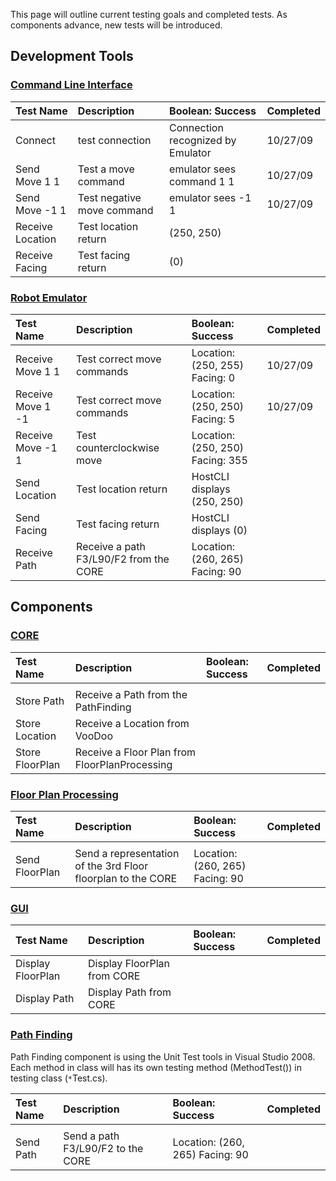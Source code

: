 This page will outline current testing goals and completed tests. As components advance, new tests will be introduced.

## Development Tools ##

### [Command Line Interface](HostCLI.md) ###

| Test Name | Description | Boolean: Success |  Completed |
|:----------|:------------|:-----------------|:-----------|
| Connect   | test connection | Connection recognized by Emulator | 10/27/09   |
| Send Move 1 1 | Test a move command | emulator sees command 1 1 | 10/27/09   |
| Send Move -1 1 | Test negative move command | emulator sees -1 1 | 10/27/09   |
| Receive Location | Test location return |  (250, 250)      |            |
| Receive Facing | Test facing return | (0)              |            |

### [Robot Emulator](LocalBrainEmulator.md) ###

| Test Name | Description | Boolean: Success |  Completed |
|:----------|:------------|:-----------------|:-----------|
| Receive Move 1 1 | Test correct move commands | Location: (250, 255) Facing: 0| 10/27/09   |
| Receive Move 1 -1 | Test correct move commands | Location:(250, 250) Facing: 5| 10/27/09   |
| Receive Move -1 1 | Test counterclockwise move | Location:(250, 250) Facing: 355|            |
| Send Location | Test location return | HostCLI displays (250, 250) |            |
| Send Facing | Test facing return | HostCLI displays (0) |            |
| Receive Path | Receive a path F3/L90/F2 from the CORE | Location: (260, 265) Facing: 90 |            |
## Components ##

### [CORE](CORE.md) ###

| Test Name | Description | Boolean: Success |  Completed |
|:----------|:------------|:-----------------|:-----------|
|           |             |                  |            |
| Store Path | Receive a Path from the PathFinding |                  |            |
| Store Location | Receive a Location from VooDoo |                  |            |
| Store FloorPlan | Receive a Floor Plan from FloorPlanProcessing |                  |            |

### [Floor Plan Processing](FloorPlanProcessing.md) ###
| Test Name | Description | Boolean: Success |  Completed |
|:----------|:------------|:-----------------|:-----------|
|           |             |                  |            |
| Send FloorPlan | Send a representation of the 3rd Floor floorplan to the CORE | Location: (260, 265) Facing: 90 |            |

### [GUI](GUI.md) ###
| Test Name | Description | Boolean: Success |  Completed |
|:----------|:------------|:-----------------|:-----------|
| Display FloorPlan | Display FloorPlan from CORE |                  |            |
| Display Path | Display Path from CORE |                  |            |

### [Path Finding](PathFinding.md) ###

Path Finding component is using the Unit Test tools in Visual Studio 2008. Each method in class will has its own testing method (MethodTest()) in testing class (`*`Test.cs).

| Test Name | Description | Boolean: Success |  Completed |
|:----------|:------------|:-----------------|:-----------|
|           |             |                  |            |
| Send Path | Send a path F3/L90/F2 to the CORE | Location: (260, 265) Facing: 90 |            |